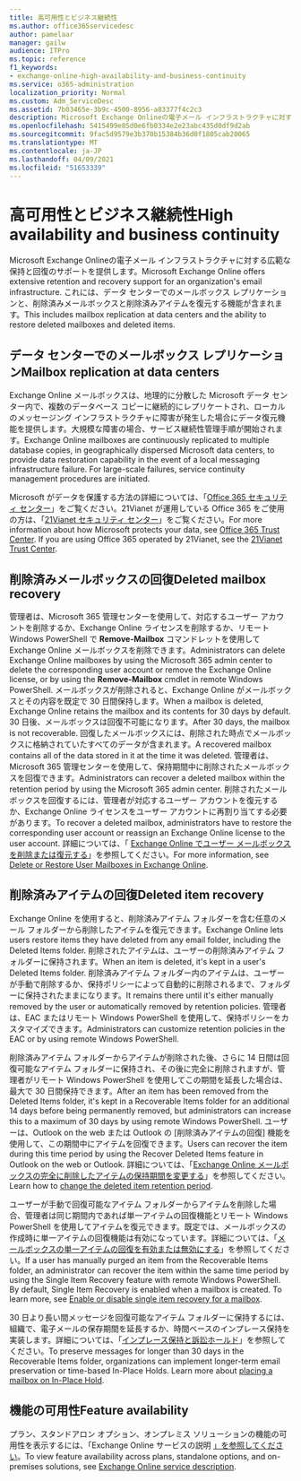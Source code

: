 ```yaml
---
title: 高可用性とビジネス継続性
ms.author: office365servicedesc
author: pamelaar
manager: gailw
audience: ITPro
ms.topic: reference
f1_keywords:
- exchange-online-high-availability-and-business-continuity
ms.service: o365-administration
localization_priority: Normal
ms.custom: Adm_ServiceDesc
ms.assetid: 7b03465e-3b9c-4500-8956-a83377f4c2c3
description: Microsoft Exchange Onlineの電子メール インフラストラクチャに対する広範な保持と回復のサポートを提供します。 これには、データ センターでのメールボックス レプリケーションと、削除済みメールボックスと削除済みアイテムを復元する機能が含まれます。
ms.openlocfilehash: 5415499e85d0e6fb0334e2e23abc435d0df9d2ab
ms.sourcegitcommit: 9fac5d9579e3b370b15384b36d0f1805cab20065
ms.translationtype: MT
ms.contentlocale: ja-JP
ms.lasthandoff: 04/09/2021
ms.locfileid: "51653339"
---
```

# <a name="high-availability-and-business-continuity"></a><span data-ttu-id="e28b6-104">高可用性とビジネス継続性</span><span class="sxs-lookup"><span data-stu-id="e28b6-104">High availability and business continuity</span></span>

<span data-ttu-id="e28b6-105">Microsoft Exchange Onlineの電子メール インフラストラクチャに対する広範な保持と回復のサポートを提供します。</span><span class="sxs-lookup"><span data-stu-id="e28b6-105">Microsoft Exchange Online offers extensive retention and recovery support for an organization's email infrastructure.</span></span> <span data-ttu-id="e28b6-106">これには、データ センターでのメールボックス レプリケーションと、削除済みメールボックスと削除済みアイテムを復元する機能が含まれます。</span><span class="sxs-lookup"><span data-stu-id="e28b6-106">This includes mailbox replication at data centers and the ability to restore deleted mailboxes and deleted items.</span></span>
  
## <a name="mailbox-replication-at-data-centers"></a><span data-ttu-id="e28b6-107">データ センターでのメールボックス レプリケーション</span><span class="sxs-lookup"><span data-stu-id="e28b6-107">Mailbox replication at data centers</span></span>

<span data-ttu-id="e28b6-p103">Exchange Online メールボックスは、地理的に分散した Microsoft データ センター内で、複数のデータベース コピーに継続的にレプリケートされ、ローカルのメッセージング インフラストラクチャに障害が発生した場合にデータ復元機能を提供します。大規模な障害の場合、サービス継続性管理手順が開始されます。</span><span class="sxs-lookup"><span data-stu-id="e28b6-p103">Exchange Online mailboxes are continuously replicated to multiple database copies, in geographically dispersed Microsoft data centers, to provide data restoration capability in the event of a local messaging infrastructure failure. For large-scale failures, service continuity management procedures are initiated.</span></span>
  
<span data-ttu-id="e28b6-p104">Microsoft がデータを保護する方法の詳細については、「[Office 365 セキュリティ センター](https://go.microsoft.com/fwlink/p/?LinkId=299135)」をご覧ください。21Vianet が運用している Office 365 をご使用の方は、「[21Vianet セキュリティ センター](https://www.21vbluecloud.com/office365/trustcenter/onlineservices.mdl)」をご覧ください。</span><span class="sxs-lookup"><span data-stu-id="e28b6-p104">For more information about how Microsoft protects your data, see [Office 365 Trust Center](https://go.microsoft.com/fwlink/p/?LinkId=299135). If you are using Office 365 operated by 21Vianet, see the [21Vianet Trust Center](https://www.21vbluecloud.com/office365/trustcenter/onlineservices.mdl).</span></span>
  
## <a name="deleted-mailbox-recovery"></a><span data-ttu-id="e28b6-112">削除済みメールボックスの回復</span><span class="sxs-lookup"><span data-stu-id="e28b6-112">Deleted mailbox recovery</span></span>

<span data-ttu-id="e28b6-113">管理者は、Microsoft 365 管理センターを使用して、対応するユーザー アカウントを削除するか、Exchange Online ライセンスを削除するか、リモート Windows PowerShell で **Remove-Mailbox** コマンドレットを使用して Exchange Online メールボックスを削除できます。</span><span class="sxs-lookup"><span data-stu-id="e28b6-113">Administrators can delete Exchange Online mailboxes by using the Microsoft 365 admin center to delete the corresponding user account or remove the Exchange Online license, or by using the **Remove-Mailbox** cmdlet in remote Windows PowerShell.</span></span> <span data-ttu-id="e28b6-114">メールボックスが削除されると、Exchange Online がメールボックスとその内容を既定で 30 日間保持します。</span><span class="sxs-lookup"><span data-stu-id="e28b6-114">When a mailbox is deleted, Exchange Online retains the mailbox and its contents for 30 days by default.</span></span> <span data-ttu-id="e28b6-115">30 日後、メールボックスは回復不可能になります。</span><span class="sxs-lookup"><span data-stu-id="e28b6-115">After 30 days, the mailbox is not recoverable.</span></span> <span data-ttu-id="e28b6-116">回復したメールボックスには、削除された時点でメールボックスに格納されていたすべてのデータが含まれます。</span><span class="sxs-lookup"><span data-stu-id="e28b6-116">A recovered mailbox contains all of the data stored in it at the time it was deleted.</span></span> <span data-ttu-id="e28b6-117">管理者は、Microsoft 365 管理センターを使用して、保持期間中に削除されたメールボックスを回復できます。</span><span class="sxs-lookup"><span data-stu-id="e28b6-117">Administrators can recover a deleted mailbox within the retention period by using the Microsoft 365 admin center.</span></span> <span data-ttu-id="e28b6-118">削除されたメールボックスを回復するには、管理者が対応するユーザー アカウントを復元するか、Exchange Online ライセンスをユーザー アカウントに再割り当てする必要があります。</span><span class="sxs-lookup"><span data-stu-id="e28b6-118">To recover a deleted mailbox, administrators have to restore the corresponding user account or reassign an Exchange Online license to the user account.</span></span> <span data-ttu-id="e28b6-119">詳細については、「 [Exchange Online でユーザー メールボックスを削除または復元する](/exchange/recipients-in-exchange-online/delete-or-restore-mailboxes)」を参照してください。</span><span class="sxs-lookup"><span data-stu-id="e28b6-119">For more information, see [Delete or Restore User Mailboxes in Exchange Online](/exchange/recipients-in-exchange-online/delete-or-restore-mailboxes).</span></span>
  
## <a name="deleted-item-recovery"></a><span data-ttu-id="e28b6-120">削除済みアイテムの回復</span><span class="sxs-lookup"><span data-stu-id="e28b6-120">Deleted item recovery</span></span>

<span data-ttu-id="e28b6-121">Exchange Online を使用すると、削除済みアイテム フォルダーを含む任意のメール フォルダーから削除したアイテムを復元できます。</span><span class="sxs-lookup"><span data-stu-id="e28b6-121">Exchange Online lets users restore items they have deleted from any email folder, including the Deleted Items folder.</span></span> <span data-ttu-id="e28b6-122">削除されたアイテムは、ユーザーの削除済みアイテム フォルダーに保持されます。</span><span class="sxs-lookup"><span data-stu-id="e28b6-122">When an item is deleted, it's kept in a user's Deleted Items folder.</span></span> <span data-ttu-id="e28b6-123">削除済みアイテム フォルダー内のアイテムは、ユーザーが手動で削除するか、保持ポリシーによって自動的に削除されるまで、フォルダーに保持されたままになります。</span><span class="sxs-lookup"><span data-stu-id="e28b6-123">It remains there until it's either manually removed by the user or automatically removed by retention policies.</span></span> <span data-ttu-id="e28b6-124">管理者は、EAC またはリモート Windows PowerShell を使用して、保持ポリシーをカスタマイズできます。</span><span class="sxs-lookup"><span data-stu-id="e28b6-124">Administrators can customize retention policies in the EAC or by using remote Windows PowerShell.</span></span>
  
<span data-ttu-id="e28b6-125">削除済みアイテム フォルダーからアイテムが削除された後、さらに 14 日間は回復可能なアイテム フォルダーに保持され、その後に完全に削除されますが、管理者がリモート Windows PowerShell を使用してこの期間を延長した場合は、最大で 30 日間保持できます。</span><span class="sxs-lookup"><span data-stu-id="e28b6-125">After an item has been removed from the Deleted Items folder, it's kept in a Recoverable Items folder for an additional 14 days before being permanently removed, but administrators can increase this to a maximum of 30 days by using remote Windows PowerShell.</span></span> <span data-ttu-id="e28b6-126">ユーザーは、Outlook on the web または Outlook の [削除済みアイテムの回復] 機能を使用して、この期間中にアイテムを回復できます。</span><span class="sxs-lookup"><span data-stu-id="e28b6-126">Users can recover the item during this time period by using the Recover Deleted Items feature in Outlook on the web or Outlook.</span></span> <span data-ttu-id="e28b6-127">詳細については、「[Exchange Online メールボックスの完全に削除したアイテムの保持期間を変更する](/exchange/recipients-in-exchange-online/manage-user-mailboxes/change-deleted-item-retention)」を参照してください。</span><span class="sxs-lookup"><span data-stu-id="e28b6-127">Learn how to [change the deleted item retention period](/exchange/recipients-in-exchange-online/manage-user-mailboxes/change-deleted-item-retention).</span></span>
  
<span data-ttu-id="e28b6-p108">ユーザーが手動で回復可能なアイテム フォルダーからアイテムを削除した場合、管理者は同じ期間内であれば単一アイテムの回復機能とリモート Windows PowerShell を使用してアイテムを復元できます。既定では、メールボックスの作成時に単一アイテムの回復機能は有効になっています。詳細については、「[メールボックスの単一アイテムの回復を有効または無効にする](/exchange/recipients-in-exchange-online/manage-user-mailboxes/enable-or-disable-single-item-recovery)」を参照してください。</span><span class="sxs-lookup"><span data-stu-id="e28b6-p108">If a user has manually purged an item from the Recoverable Items folder, an administrator can recover the item within the same time period by using the Single Item Recovery feature with remote Windows PowerShell. By default, Single Item Recovery is enabled when a mailbox is created. To learn more, see [Enable or disable single item recovery for a mailbox](/exchange/recipients-in-exchange-online/manage-user-mailboxes/enable-or-disable-single-item-recovery).</span></span>
  
<span data-ttu-id="e28b6-p109">30 日より長い間メッセージを回復可能なアイテム フォルダーに保持するには、組織で、電子メールの保存期間を延長するか、時間ベースのインプレース保持を実装します。詳細については、「[インプレース保持と訴訟ホールド](/exchange/security-and-compliance/in-place-and-litigation-holds)」を参照してください。</span><span class="sxs-lookup"><span data-stu-id="e28b6-p109">To preserve messages for longer than 30 days in the Recoverable Items folder, organizations can implement longer-term email preservation or time-based In-Place Holds. Learn more about [placing a mailbox on In-Place Hold](/exchange/security-and-compliance/in-place-and-litigation-holds).</span></span>
  
## <a name="feature-availability"></a><span data-ttu-id="e28b6-133">機能の可用性</span><span class="sxs-lookup"><span data-stu-id="e28b6-133">Feature availability</span></span>

<span data-ttu-id="e28b6-134">プラン、スタンドアロン オプション、オンプレミス ソリューションの機能の可用性を表示するには、「Exchange Online サービスの説明 [」を参照してください](exchange-online-service-description.md)。</span><span class="sxs-lookup"><span data-stu-id="e28b6-134">To view feature availability across plans, standalone options, and on-premises solutions, see [Exchange Online service description](exchange-online-service-description.md).</span></span>
